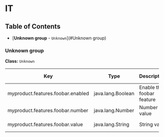 
# IT



## Table of Contents

* [**Unknown group** - `Unknown`](#Unknown group)








### Unknown group
**Class:** `Unknown`

|Key|Type|Description|Default value|Deprecation|Environment variable |
|---|----|-----------|-------------|-----------|----------------------|
| myproduct.features.foobar.enabled| java.lang.Boolean| Enable the foobar feature| true| | `MYPRODUCT_FEATURES_FOOBAR_ENABLED`|
| myproduct.features.foobar.number| java.lang.Number| Number value| 12.99| | `MYPRODUCT_FEATURES_FOOBAR_NUMBER`|
| myproduct.features.foobar.value| java.lang.String| String value| Hello world| | `MYPRODUCT_FEATURES_FOOBAR_VALUE`|






